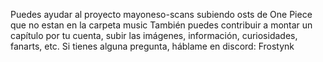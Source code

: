 Puedes ayudar al proyecto mayoneso-scans subiendo osts de One Piece que no estan en la carpeta music
También puedes contribuir a montar un capítulo por tu cuenta, subir las imágenes, información, curiosidades, fanarts, etc.
Si tienes alguna pregunta, háblame en discord: Frostynk
